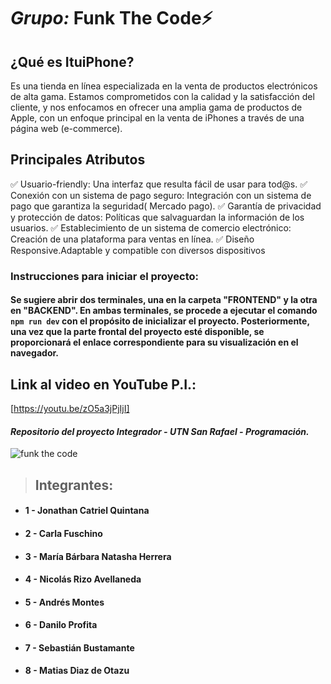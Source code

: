 # _Grupo:_ **Funk The Code**⚡


## ¿Qué es ItuiPhone?
Es una tienda en línea especializada en la venta de productos electrónicos de alta gama. Estamos comprometidos con la calidad y la satisfacción del cliente, y nos enfocamos en ofrecer una amplia gama de productos de Apple, con un enfoque principal en la venta de iPhones a través de una página web (e-commerce).

##  Principales Atributos 
✅ Usuario-friendly: Una interfaz que resulta fácil de usar para tod@s.
✅ Conexión con un sistema de pago seguro: Integración con un sistema de pago que garantiza la seguridad( Mercado pago).
✅ Garantía de privacidad y protección de datos: Políticas que salvaguardan la información de los usuarios.
✅ Establecimiento de un sistema de comercio electrónico: Creación de una plataforma para ventas en línea.
✅ Diseño Responsive.Adaptable y compatible con diversos dispositivos



### Instrucciones para iniciar el proyecto:
#### Se sugiere abrir dos terminales, una en la carpeta "FRONTEND" y la otra en "BACKEND". En ambas terminales, se procede a ejecutar el comando `npm run dev` con el propósito de inicializar el proyecto. Posteriormente, una vez que la parte frontal del proyecto esté disponible, se proporcionará el enlace correspondiente para su visualización en el navegador.

## Link al video en YouTube P.I.:
[https://youtu.be/zO5a3jPjIjI]


 

#### _Repositorio del proyecto Integrador - UTN San Rafael - Programación._

![funk the code](https://media0.giphy.com/media/v1.Y2lkPTc5MGI3NjExMnJzMWNhYnphcGR5bHI1d3Vrc3JreXNvMml0bDc0M3RiejY2MzFrOCZlcD12MV9pbnRlcm5hbF9naWZfYnlfaWQmY3Q9Zw/SWoSkN6DxTszqIKEqv/giphy.gif)

> ## **Integrantes**:

- #### 1 - Jonathan Catriel Quintana
- #### 2 - Carla Fuschino
- #### 3 - María Bárbara Natasha Herrera
- #### 4 - Nicolás Rizo Avellaneda
- #### 5 - Andrés Montes
- #### 6 - Danilo Profita
- #### 7 - Sebastián Bustamante
- #### 8 - Matias Diaz de Otazu



